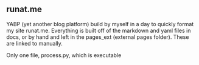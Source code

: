 runat.me
---------

YABP (yet another blog platform) build by myself in a day
to quickly format my site runat.me.  Everything is built
off of the markdown and yaml files in docs, or by hand 
and left in the pages_ext (external pages folder).  These
are linked to manually.

Only one file, process.py, which is executable
